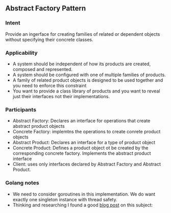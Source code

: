 ## Abstract Factory Pattern

### Intent
Provide an ingerface for creating families of related or dependent objects without specifying their concrete classes. 

### Applicability
- A system should be independent of how its products are created, composed and represented.
- A system should be configured with one of multiple families of products.
- A family of related product objects is designed to be used together and you need to enforce this constraint
- You want to provide a class library of products and you want to reveal just their interfaces not their implementations.

### Participants
- Abstract Factory: Declares an interface for operations that create abstract product objects
- Concrete Factory: implemtns the operations to create conrete product objects
- Abstract Product: Declares an interface for a type of product object
- Concrete Product: Defines a product object ot be created by the corresponding concrete factory. Implements the abstract product interface
- Client: uses only interfaces declared by Abstract Factory and Abstract Product.

### Golang notes
- We need to consider goroutines in this implementation. We do want exactly one singleton instance with thread safety.
- Thinking and researching I found a good [blog post](http://marcio.io/2015/07/singleton-pattern-in-go/) on this subject: 
